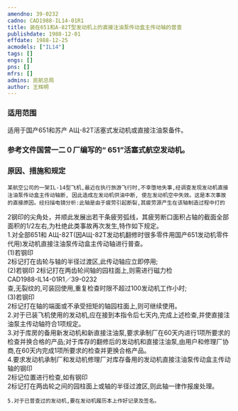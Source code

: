 ```yaml
---
amendno: 39-0232  
cadno: CAD1988-IL14-01R1  
title: 装在651和A-82Т型发动机上的直接注油泵传动盒主传动轴的普查  
publishdate: 1988-12-01  
effdate: 1988-12-25  
acmodels: ["IL14"]  
tags: []  
engs: []  
pns: []  
mfrs: []  
admins: 民航总局  
author: 王辉明  
---
```

  
### 适用范围  
适用于国产651和苏产 АЩ-82Т活塞式发动机或直接注油泵备件。  
  
<!--more-->  
### 参考文件国营一二０厂编写的“ 651”活塞式航空发动机。  
  
### 原因、措施和规定  
    某航空公司的一架IL-14型飞机,最近在执行旅游飞行时,不幸堕地失事,经调查发现发动机直接注油泵传动盒主传动轴断, 因此造成左发动机供油中断, 使左发动机空中失效。这是本次事故的直接原因。经扫描电镜分析:此轴是由于疲劳引起断裂,其疲劳源产生在该轴制造过程中打的  
2钢印的尖角处，并顺此发展出若干条疲劳弧线，其疲劳断口面积占轴的截面全部面积的1/2左右,为杜绝此类事故再次发生,特作如下规定。  
1.对全部651和 АЩ-82Т(因АЩ-82Т发动机翻修时很多零件用国产651发动机零件代用)发动机直接注油泵传动盒主传动轴进行普查。  
  (1)若钢印  
2标记打在齿轮与轴的半径过渡区,此传动轴应立即停用;  
  (2)若钢印 2标记打在两齿轮间轴的园柱面上,则需进行磁力检  
  CAD1988-IL14-01R1／39-0232  
查,无裂纹的,可装回使用,重复检查时限不超过100发动机工作小时;  
  (3)若钢印  
2标记打在轴的端面或不承受扭矩的轴园柱面上,则可继续使用。  
    2.对于已装飞机使用的发动机,应在接到本指令后七天内,完成上述检查,并使直接注油泵主传动轴符合1项规定。  
    3.对于库房的备用新发动机和新直接注油泵,要求承制厂在60天内进行1项所要求的检查并换合格的产品;对于库存的翻修后的发动机和直接注油泵,由用户和修理厂协商,在60天内完成1项所要求的检查并更换合格产品。  
    4.要求发动机承制厂和发动机修理厂对库存备用的发动机直接注油泵传动盒主传动轴的钢印  
2标记位置进行检查,如有钢印  
2标记打在两齿轮之间的园柱面上或轴的半径过渡区,则此轴一律作报废处理。  
  
    5.对于已普查过的发动机,要在发动机履历本上作好记录及签名。  
